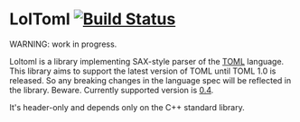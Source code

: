 LolToml [![Build Status](https://travis-ci.org/andrusha97/loltoml.svg?branch=master)](https://travis-ci.org/andrusha97/loltoml)
=======

WARNING: work in progress.

Loltoml is a library implementing SAX-style parser of the [TOML](https://github.com/toml-lang/toml) language.
This library aims to support the latest version of TOML until TOML 1.0 is released.
So any breaking changes in the language spec will be reflected in the library. Beware.
Currently supported version is [0.4](https://github.com/toml-lang/toml/tree/v0.4.0).

It's header-only and depends only on the C++ standard library.

